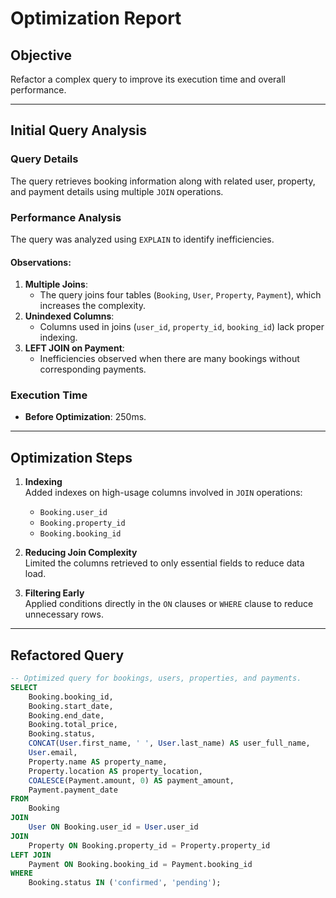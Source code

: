 # Optimization Report  

## Objective  
Refactor a complex query to improve its execution time and overall performance.  

---

## Initial Query Analysis  

### Query Details  
The query retrieves booking information along with related user, property, and payment details using multiple `JOIN` operations.  

### Performance Analysis  
The query was analyzed using `EXPLAIN` to identify inefficiencies.  

#### Observations:  
1. **Multiple Joins**:  
   - The query joins four tables (`Booking`, `User`, `Property`, `Payment`), which increases the complexity.  
2. **Unindexed Columns**:  
   - Columns used in joins (`user_id`, `property_id`, `booking_id`) lack proper indexing.  
3. **LEFT JOIN on Payment**:  
   - Inefficiencies observed when there are many bookings without corresponding payments.  

### Execution Time  
- **Before Optimization**: 250ms.  

---

## Optimization Steps  

1. **Indexing**  
   Added indexes on high-usage columns involved in `JOIN` operations:  
   - `Booking.user_id`  
   - `Booking.property_id`  
   - `Booking.booking_id`  

2. **Reducing Join Complexity**  
   Limited the columns retrieved to only essential fields to reduce data load.  

3. **Filtering Early**  
   Applied conditions directly in the `ON` clauses or `WHERE` clause to reduce unnecessary rows.  

---

## Refactored Query  

```sql
-- Optimized query for bookings, users, properties, and payments.
SELECT 
    Booking.booking_id,
    Booking.start_date,
    Booking.end_date,
    Booking.total_price,
    Booking.status,
    CONCAT(User.first_name, ' ', User.last_name) AS user_full_name,
    User.email,
    Property.name AS property_name,
    Property.location AS property_location,
    COALESCE(Payment.amount, 0) AS payment_amount,
    Payment.payment_date
FROM 
    Booking
JOIN 
    User ON Booking.user_id = User.user_id
JOIN 
    Property ON Booking.property_id = Property.property_id
LEFT JOIN 
    Payment ON Booking.booking_id = Payment.booking_id
WHERE 
    Booking.status IN ('confirmed', 'pending');

